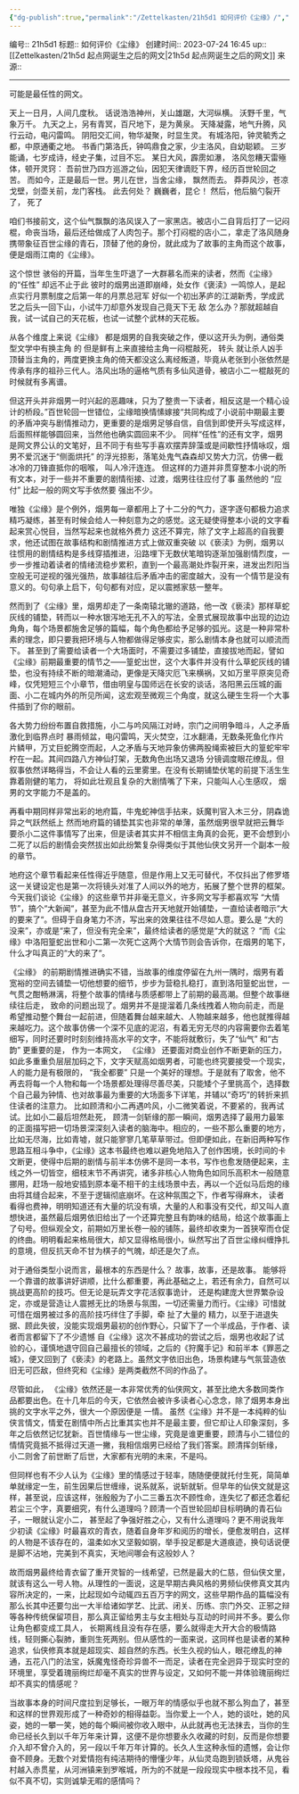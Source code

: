```yaml
---
{"dg-publish":true,"permalink":"/Zettelkasten/21h5d1 如何评价《尘缘》/","dgPassFrontmatter":true}
---
```


编号:: 21h5d1
标题:: 如何评价《尘缘》
创建时间:: 2023-07-24 16:45
up:: [[Zettelkasten/21h5d 起点网诞生之后的网文\|21h5d 起点网诞生之后的网文]]
来源:: 

---

可能是最任性的网文。

天上一日月，人间几度秋。
话说浩浩神州，关山雄踞，大河纵横。
沃野千里，气象万千。
九天之上，另有青冥，百尺地下，是为黄泉。
天降凝露，地气升腾，风行云动，电闪雷鸣。
阴阳交汇间，物华凝聚，时显生灵。
有城洛阳，钟灵毓秀之都，中原通衢之地。
书香门第洛氏，钟鸣鼎食之家，少主洛风，自幼聪颖。
三岁能诵，七岁成诗，经史子集，过目不忘。
某日大风，霹雳如瀑， 洛风忽糟天雷殛体，顿开灵窍：
吾前世乃四方巡游之仙，因犯天律谪贬下界，经历百世轮回之苦。
而如今，正是最后一世。男儿在世，当舍尘缘， 飘然而去。
莽莽风沙，苍凉戈壁，剑壶关前，龙门客栈。
此去何处？
巍巍者，昆仑！
然后，他后脑勺裂开了， 死了

咱们书接前文，这个仙气飘飘的洛风误入了一家黑店。被店小二自背后打了一记闷棍，命丧当场，最后还给做成了人肉包子。那个打闷棍的店小二，拿走了洛风随身携带象征百世尘缘的青石，顶替了他的身份，就此成为了故事的主角而这个故事，便是烟雨江南的《尘缘》。

这个惊世 骇俗的开篇，当年生生吓退了一大群慕名而来的读者，然而《尘缘》 的“任性” 却远不止于此
彼时的烟男出道即崩峰，处女作《褒渎》一鸣惊人，是起点实行月票制度之后第一年的月票总冠军
好似一个初出茅庐的江湖新秀，学成武艺之后头一回下山，小试牛刀却意外发现自己竟天下无 敌
怎么办？那就超越自我，试一试自己的天花板，也试一试整个武林的天花板。

从各个维度上来说《尘缘》 都是烟男的自我突破之作，便以这开头为例，通俗类型文学中有换主角 的
但是鲜有上来直接给主角一闷棍敲死， 转头 就让杀人凶手顶替当主角的，两度更换主角的倚天都没这么离经叛道，毕竟从老张到小张依然是传承有序的祖孙三代人。洛风出场的逼格气质有多仙风道骨，被店小二一棍敲死的时候就有多离谱。

但这开头并非烟男一时兴起的恶趣味，只为了整贵一下读者，相反这是一个精心设计的桥段。”百世轮回一世错位，尘缘暗换情愫嫁接“共同构成了小说前中期最主要的矛盾冲突与剧情推动力，更重要的是烟男足够自信，自信到即使开头写成这样，后面照样能够圆回来，当然他也确实圆回来不少。
同样“任性”的还有文字，烟男是网文界公认的文笔好，且不同于有些写手喜欢摆弄辞藻或是间歇性抒情咏叹，烟男不爱沉迷于“侧面烘托” 的浮光掠影，落笔处鬼气森森却又势大力沉，仿佛一截冰冷的刀锋直抵你的咽喉， 叫人冷汗连连。
但这样的力道并非贯穿整本小说的所有文本，对于一些并不重要的剧情衔接、过渡，烟男往往应付了事
虽然他的 “应付” 比起一般的网文写手依然要 强出不少。

唯独《尘缘》是个例外，烟男每一章都用上了十二分的气力，逐字逐句都极力追求精巧凝练，甚至有时候会给人一种刻意为之的感觉。这无疑使得整本小说的文字看起来赏心悦目，当然写起来也就格外费力
这还不算完，除了文字上超高的自我要求，他还试图在故事结构和剧情推进方式上做双重突破
以《亵渎》为例，烟男以往惯用的剧情结构是多线穿插推进，沿路埋下无数伏笔暗钩逐渐加强剧情烈度，一步一步推动着读者的情绪流稳步累积，直到一个最高潮处炸裂开来，进发出烈阳当空般无可逆视的强光强热，故事越往后矛盾冲击的密度越大，没有一个情节是没有意义的。句句承上启下，句句都有对应，足以震撼家慈一整年。

然而到了《尘缘》里，烟男却走了一条南辕北辙的道路，他一改《亵渎》那样草蛇灰线的铺垫，转而以一种水银泻地无孔不入的写法，全景式展现故事中出现的边边角角，每个场景都施舍足够的篇幅，每个角色都给予足够的弧光。这是一种非常朴素的理念，即只要我把环境与人物都做得足够皮实，那么剧情本身也就可以顺流而下。
甚至到了需要给读者一个大场面时，不需要过多铺垫，直接拔地而起，譬如《尘缘》前期最重要的情节之——篁蛇出世，这个大事件并没有什么草蛇灰线的铺垫，也没有持续不断的暗潮涌动，更像是天降灾厄飞来横祸，又如万里平原突见奇峰，仅凭短短三个小章节，借由明皇与国师远在长安的谈话，洛阳黑云压城的画面、小二在城内外的所见所闻，这宏观至微观三个角度，就这么硬生生将一个大事件插到了你的眼前。

各大势力纷纷布置自救措施，小二与吟风隔江对峙，宗门之间明争暗斗，人之矛盾激化到临界点时
暴雨倾盆，电闪雷鸣，天火焚空，江水翻涌，无数条死鱼化作片片鳞甲，万丈巨蛇腾空而起，人之矛盾与天地异象仿佛两股绳索被巨大的篁蛇牢牢柠在一起。其间四路八方神仙打架，无数角色出场又退场
分镜调度眼花缭乱，但叙事依然详略得当，不会让人看的云里雾里。在没有长期铺垫伏笔的前提下活生生靠着刚健的笔力， 将如此壮观且复杂的大剧情嘴了下来，只能叫人心生感叹， 烟男的文字能力不是盖的。

再看中期同样非常出彩的地府篇，牛鬼蛇神信手拈来，妖魔判官入木三分，阴森诡异之气跃然纸上
然而地府篇的铺垫其实也非常的单薄，虽然烟男很早就把云舞华要杀小二这件事情写了出来，但是读者其实并不相信主角真的会死，更不会想到小二死了以后的剧情会突然拔出如此纷繁复杂得类似于其他仙侠文另开一个副本一般的章节。

地府这个章节看起来任性得近乎随意，但是作用上又无可替代，不仅抖出了修罗塔这一关键设定也是第一次将镜头对准了人间以外的地方，拓展了整个世界的框架。今天我们谈论《尘缘》的这些章节并非毫无意义，许多网文写手都喜欢写 “大情节”，搞个“大新闻“，甚至为此不惜从盘古开天地就开始铺垫，一直给读者暗示“大的要来了“。但碍于自身笔力不济，写出来的效果往往不尽如人意。要么是 “大的没来”，亦或是“来了，但没有完全来”，最终给读者的感觉是“大的就这？ “而《尘缘》中洛阳篁蛇出世和小二第一次死亡这两个大情节则会告诉你，在烟男的笔下，什么才叫真正的“大的来了“。

《尘缘》 的前期剧情推进确实不错，当故事的维度停留在九州一隅时，烟男有着宽裕的空间去铺垫一切他想要的细节，步步为营稳扎稳打，直到洛阳篁蛇出世，一气贯之酣畅淋漓，将整个故事的情绪与质感都带上了前期的最高潮。但整个故事继续往后走， 致命的问题出现了。烟男并不是提溜着几条线拽着人物向前走，而是希望推动整个舞台一起前进，但随着舞台越来越大、人物越来越多，他也就推得越来越吃力。这个故事仿佛一个深不见底的泥沼，有着无穷无尽的内容需要你去着笔细写，同时还要时时刻刻维持高水平的文字，不能将就敷衍，失了“仙气” 和“古韵”
更重要的是， 作为一本网文， 《尘缘》 还要面对商业创作不断更新的压力，如此多重重负层层加码之下，文字天赋高如烟男者，可能也终究要接受一个现实，人的能力是有极限的， “我全都要” 只是一个美好的理想。于是就有了取舍，他不再去将每一个人物和每一个场景都处理得尽善尽美，只能矮个子里挑高个，选择数个自己最为钟情、也对故事最为重要的大场面多下详笔，并辅以“奇巧”的转折来抓住读者的注意力。
比如顾清和小二再遇吟风，小二微笑着说，不要紧的，我再试试。比如小二最后坦然赴死， 顾清一剑斩缘的那一瞬间，烟男选择了最用力最笨的正面描写把一切场景深深刻入读者的脑海中。相应的，一些不那么重要的地方，比如无尽海，比如青墟，就只能寥寥几笔草草带过。但即便如此，在新旧两种写作思路互相斗争中，《尘缘》这本书最终也难以避免地陷入了创作困境，长时间的卡文断更，使得中后期的剧情与前半本仿佛不是同一本书，写作也愈发随便起来，主线之外一切皆空，细枝末节不再讲究，诸多非核心人物角色如同乐高积木一般随意挪用，赶场一般地安插到原本毫不相干的主线场景中去，再以一个近似马后炮的缘由将其缝合起来，不至于逻辑彻底崩坏。在这种氛围之下，作者写得麻木， 读者看得也费神，明明知道还有大量的坑没有填，大量的人和事没有交代，却又叫人直想快进，虽然最后烟男依旧给出了一个还算完整且有韵味的结局，给这个故事画上了句号。但纵观全文，前期如万里长卷一般的铺陈，最终却收束为一首狭窄而仓促的终曲。明明看起来格局很大，却又显得格局很小，纵然写出了百世尘缘纠缠挣扎的意境，但反抗天命不甘为棋子的气魄，却还是欠了点。

对于通俗类型小说而言，最根本的东西是什么？
故事，故事，还是故事。
能够将一个靠谱的故事讲好讲顺，比什么都重要，再此基础之上，若还有余力，自然可以挑战更高阶的技巧。但无论是玩弄文字花活叙事诡计， 还是构建庞大世界繁杂设定，亦或是营造让人震撼无比的场景与氛围，一切还需量力而行。《尘缘》可惜就可惜在烟男被过多的高阶技巧绊住了手脚，牵 扯了大量的 精力，以至于进退失据、顾此失彼，没能实现烟男最初的创作野心，只留下了一个半成品，于作者、读者而言都留下了不少遗憾
自《尘缘》这次不甚成功的尝试之后，烟男也收起了试验的心，谨慎地退守回自己最擅长的领域，之后的《狩魔手记》和前半本《罪恶之城》，便又回到了《亵渎》的老路上。虽然文字依旧出色，场景构建与气氛营造依旧无可匹敌，但终究和《尘缘》是两类截然不同的作品了。

尽管如此， 《尘缘》依然还是一本非常优秀的仙侠网文，甚至比绝大多数同类作品都要出色。在十几年后的今天，它依然会被许多读者心心念念，除了烟男本身出挑的文字水平之外，很大一个原因便是 一情。
虽然《尘缘》并不是一本纯粹的仙侠言情文，情爱在剧情中所占比重其实也并不是最主要，但它却让人印象深刻，多年之后依然记忆犹新。百世情缘与一世尘缘，究竟是谁更重要，顾清与小二错位的情情究竟抵不抵得过天道一撇，我相信烟男已经给了我们答案。顾清挥剑斩缘， 小二则舍了前世断了后世，大家都有光明的未来，不是吗。

但同样也有不少人认为《尘缘》里的情感过于轻率，随随便便就托付生死，简简单单就缘定一生，前生因果后世缠缘，说系就系，说斩就斩。但早年的仙侠文就是这样，甚至说，应该这样，张殷殷为了小二三番五次不顾性命，连失忆了都还念着纪若尘三个字，真要细究，有什么道理吗？顾清一个百世轮回却目标明确的青石仙子，一眼就认定小二， 甚至起了争强好胜之心，又有什么道理吗？更不用说我年少初读《尘缘》时最喜欢的青衣，随着自身年岁和阅历的增长，便愈发明白，这样的人物是不该存在的，温柔如水又坚毅如钢，举手投足都是大道痕迹，换句话说便是脚不沾地，完美到不真实，天地间哪会有这般妙人？

故而烟男最终给青衣留了重开灵智的一线希望，已然是最大的仁慈，但仙侠文里，就该有这么一号人物。从理性的一面说，这是早期古典风格的男频仙侠修真文其内容所决定的，一来，比起现如今动辄四五百万字的网文，这些早期作品的篇幅没有那么长其中还要匀出一大半给诸如学艺、比武、闭关、历练、宗门外交、正邪之辩等各种传统保留项目，那么真正留给男主与女主相处与互动的时间并不多。要么你让角色都变成工具人， 长期离线且没有存在感，要么就得走大开大合的极情路线，轻则撕心裂肺，重则生死两别。但从感性的一面来说，这同样也是读者的某种追求，仙侠修真本就是超现实、超自然的东西。长生久视的仙人，眼花缭乱的神通，五花八门的法宝，妖魔鬼怪奇珍异兽不一而足，读者在完全迥异于现实时空的环境里，享受着瑰丽绚烂却毫不真实的世界与设定，又如何不能一并体验瑰丽绚烂却不真实的情感呢？

当故事本身的时间尺度拉到足够长，一眼万年的情感似乎也就不那么狗血了，甚至和这样的世界观形成了一种奇妙的相得益彰。当你爱上一个人，她的谈吐，她的风姿，她的一攀一笑，她的每个瞬间被你收入眼中，从此就再也无法抹去，当你的生命已经长久到以千年万年来计算，这便不是你想要永久收藏的时刻，反而是你想要介入却不曾介入的，另一段以千年万年计算的。长久人生这种永恒的遗憾，会让你奋不顾身。无数个对爱情抱有纯洁期待的懵懂少年，从仙灵岛跑到锁妖塔，从鬼谷村越入赤贯星，从河洲镇来到罗喉城，所为的不就是一段段现实中根本找不见，看似不真不切，实则诚挚无暇的感情吗？

